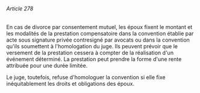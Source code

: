 ###### Article 278

En cas de divorce par consentement mutuel, les époux fixent le montant et les modalités de la prestation compensatoire dans la convention établie par acte sous signature privée contresigné par avocats ou dans la convention qu'ils soumettent à l'homologation du juge. Ils peuvent prévoir que le versement de la prestation cessera à compter de la réalisation d'un événement déterminé. La prestation peut prendre la forme d'une rente attribuée pour une durée limitée.

Le juge, toutefois, refuse d'homologuer la convention si elle fixe inéquitablement les droits et obligations des époux.

